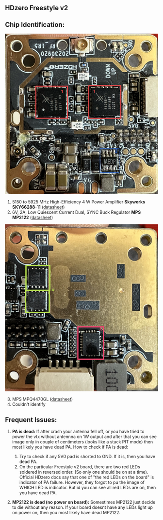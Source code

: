 ## **HDzero Freestyle v2**

## Chip Identification:

![Freestyle_v2 top Board Front](chips.png)

1.  5150 to 5925 MHz High-Efficiency 4 W Power Amplifier **Skyworks SKY66288-11** ([datasheet](/Datasheets/SKY66288_11.pdf))
2.  6V, 2A, Low Quiescent Current Dual, SYNC Buck Regulator **MPS MP2122** ([datasheet](/Datasheets/MP2122.pdf))

![Freestyle_v2 top Board Back](chips_top_back.png)

3. MPS MPQ4470GL ([datasheet](/Datasheets/MPQ4470GL.pdf))
4. Couldn't identify

## Frequent Issues:

1. **PA is dead:**
   If after crash your antenna fell off, or you have tried to power the vtx without antennna on 1W output and after that you can see image only in couple of centimeters (looks like a stuck PIT mode) then most likely you have dead PA. 
   How to check if PA is dead:
   1. Try to check if any 5V0 pad is shorted to GND. If it is, then you have dead PA.
   2. On the particular Freestyle v2 board, there are two red LEDs soldered in reversed order. (So only one should be on at a time). Official HDzero docs say that one of "the red LEDs on the board" is indicator of PA failure. However, they forgot to pu the image of WHICH LED is indicator. But id you can see all red LEDs are on, then you have dead PA.
   
2. **MP2122 is dead (no power on board):**
   Somestimes MP2122 just decide to die without any reason. If your board doesnt have any LEDs light up on power on, then you most likely have dead MP2122.
